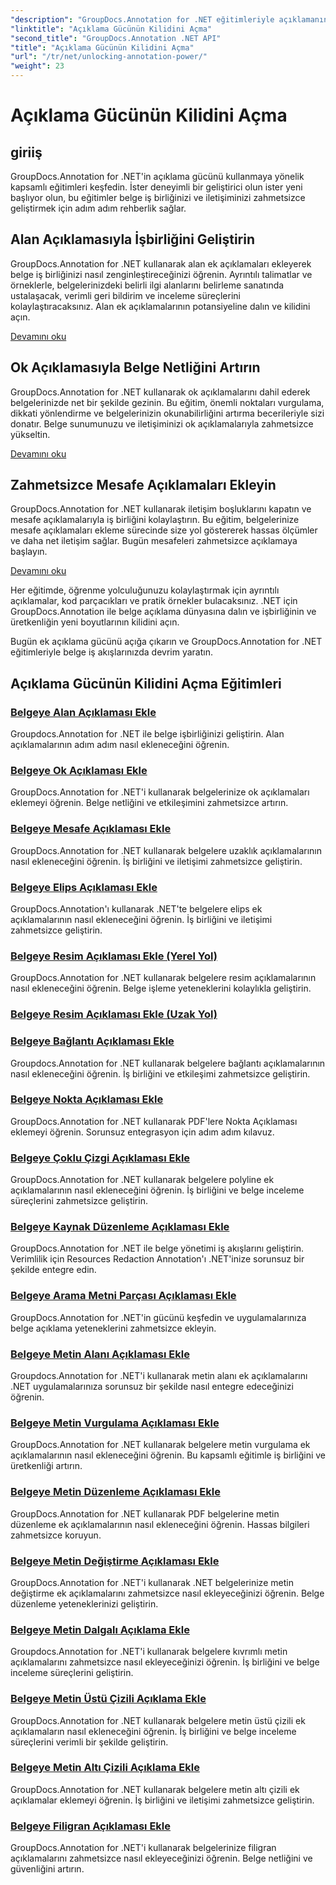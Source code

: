 ```yaml
---
"description": "GroupDocs.Annotation for .NET eğitimleriyle açıklamanın gücünü açığa çıkarın. Adım adım çeşitli açıklamalar eklemeyi öğrenin ve iş birliğini zahmetsizce geliştirin."
"linktitle": "Açıklama Gücünün Kilidini Açma"
"second_title": "GroupDocs.Annotation .NET API"
"title": "Açıklama Gücünün Kilidini Açma"
"url": "/tr/net/unlocking-annotation-power/"
"weight": 23
---
```


# Açıklama Gücünün Kilidini Açma

## giriiş

GroupDocs.Annotation for .NET'in açıklama gücünü kullanmaya yönelik kapsamlı eğitimleri keşfedin. İster deneyimli bir geliştirici olun ister yeni başlıyor olun, bu eğitimler belge iş birliğinizi ve iletişiminizi zahmetsizce geliştirmek için adım adım rehberlik sağlar.

## Alan Açıklamasıyla İşbirliğini Geliştirin

GroupDocs.Annotation for .NET kullanarak alan ek açıklamaları ekleyerek belge iş birliğinizi nasıl zenginleştireceğinizi öğrenin. Ayrıntılı talimatlar ve örneklerle, belgelerinizdeki belirli ilgi alanlarını belirleme sanatında ustalaşacak, verimli geri bildirim ve inceleme süreçlerini kolaylaştıracaksınız. Alan ek açıklamalarının potansiyeline dalın ve kilidini açın.

[Devamını oku](./add-area-annotation/)

## Ok Açıklamasıyla Belge Netliğini Artırın

GroupDocs.Annotation for .NET kullanarak ok açıklamalarını dahil ederek belgelerinizde net bir şekilde gezinin. Bu eğitim, önemli noktaları vurgulama, dikkati yönlendirme ve belgelerinizin okunabilirliğini artırma becerileriyle sizi donatır. Belge sunumunuzu ve iletişiminizi ok açıklamalarıyla zahmetsizce yükseltin.

[Devamını oku](./add-arrow-annotation/)

## Zahmetsizce Mesafe Açıklamaları Ekleyin

GroupDocs.Annotation for .NET kullanarak iletişim boşluklarını kapatın ve mesafe açıklamalarıyla iş birliğini kolaylaştırın. Bu eğitim, belgelerinize mesafe açıklamaları ekleme sürecinde size yol göstererek hassas ölçümler ve daha net iletişim sağlar. Bugün mesafeleri zahmetsizce açıklamaya başlayın.

[Devamını oku](./add-distance-annotation/)

Her eğitimde, öğrenme yolculuğunuzu kolaylaştırmak için ayrıntılı açıklamalar, kod parçacıkları ve pratik örnekler bulacaksınız. .NET için GroupDocs.Annotation ile belge açıklama dünyasına dalın ve işbirliğinin ve üretkenliğin yeni boyutlarının kilidini açın.

Bugün ek açıklama gücünü açığa çıkarın ve GroupDocs.Annotation for .NET eğitimleriyle belge iş akışlarınızda devrim yaratın.

## Açıklama Gücünün Kilidini Açma Eğitimleri
### [Belgeye Alan Açıklaması Ekle](./add-area-annotation/)
Groupdocs.Annotation for .NET ile belge işbirliğinizi geliştirin. Alan açıklamalarının adım adım nasıl ekleneceğini öğrenin.
### [Belgeye Ok Açıklaması Ekle](./add-arrow-annotation/)
GroupDocs.Annotation for .NET'i kullanarak belgelerinize ok açıklamaları eklemeyi öğrenin. Belge netliğini ve etkileşimini zahmetsizce artırın.
### [Belgeye Mesafe Açıklaması Ekle](./add-distance-annotation/)
GroupDocs.Annotation for .NET kullanarak belgelere uzaklık açıklamalarının nasıl ekleneceğini öğrenin. İş birliğini ve iletişimi zahmetsizce geliştirin.
### [Belgeye Elips Açıklaması Ekle](./add-ellipse-annotation/)
GroupDocs.Annotation'ı kullanarak .NET'te belgelere elips ek açıklamalarının nasıl ekleneceğini öğrenin. İş birliğini ve iletişimi zahmetsizce geliştirin.
### [Belgeye Resim Açıklaması Ekle (Yerel Yol)](./add-image-annotation-local-path/)
GroupDocs.Annotation for .NET kullanarak belgelere resim açıklamalarının nasıl ekleneceğini öğrenin. Belge işleme yeteneklerini kolaylıkla geliştirin.
### [Belgeye Resim Açıklaması Ekle (Uzak Yol)](./add-image-annotation-remote-path/)
### [Belgeye Bağlantı Açıklaması Ekle](./add-link-annotation/)
Groupdocs.Annotation for .NET kullanarak belgelere bağlantı açıklamalarının nasıl ekleneceğini öğrenin. İş birliğini ve etkileşimi zahmetsizce geliştirin.
### [Belgeye Nokta Açıklaması Ekle](./add-point-annotation/)
GroupDocs.Annotation for .NET kullanarak PDF'lere Nokta Açıklaması eklemeyi öğrenin. Sorunsuz entegrasyon için adım adım kılavuz.
### [Belgeye Çoklu Çizgi Açıklaması Ekle](./add-polyline-annotation/)
GroupDocs.Annotation for .NET kullanarak belgelere polyline ek açıklamalarının nasıl ekleneceğini öğrenin. İş birliğini ve belge inceleme süreçlerini zahmetsizce geliştirin.
### [Belgeye Kaynak Düzenleme Açıklaması Ekle](./add-resources-redaction-annotation/)
GroupDocs.Annotation for .NET ile belge yönetimi iş akışlarını geliştirin. Verimlilik için Resources Redaction Annotation'ı .NET'inize sorunsuz bir şekilde entegre edin.
### [Belgeye Arama Metni Parçası Açıklaması Ekle](./add-search-text-fragment-annotation/)
GroupDocs.Annotation for .NET'in gücünü keşfedin ve uygulamalarınıza belge açıklama yeteneklerini zahmetsizce ekleyin.
### [Belgeye Metin Alanı Açıklaması Ekle](./add-text-field-annotation/)
Groupdocs.Annotation for .NET'i kullanarak metin alanı ek açıklamalarını .NET uygulamalarınıza sorunsuz bir şekilde nasıl entegre edeceğinizi öğrenin.
### [Belgeye Metin Vurgulama Açıklaması Ekle](./add-text-highlight-annotation/)
GroupDocs.Annotation for .NET kullanarak belgelere metin vurgulama ek açıklamalarının nasıl ekleneceğini öğrenin. Bu kapsamlı eğitimle iş birliğini ve üretkenliği artırın.
### [Belgeye Metin Düzenleme Açıklaması Ekle](./add-text-redaction-annotation/)
GroupDocs.Annotation for .NET kullanarak PDF belgelerine metin düzenleme ek açıklamalarının nasıl ekleneceğini öğrenin. Hassas bilgileri zahmetsizce koruyun.
### [Belgeye Metin Değiştirme Açıklaması Ekle](./add-text-replacement-annotation/)
GroupDocs.Annotation for .NET'i kullanarak .NET belgelerinize metin değiştirme ek açıklamalarını zahmetsizce nasıl ekleyeceğinizi öğrenin. Belge düzenleme yeteneklerinizi geliştirin.
### [Belgeye Metin Dalgalı Açıklama Ekle](./add-text-squiggly-annotation/)
Groupdocs.Annotation for .NET'i kullanarak belgelere kıvrımlı metin açıklamalarını zahmetsizce nasıl ekleyeceğinizi öğrenin. İş birliğini ve belge inceleme süreçlerini geliştirin.
### [Belgeye Metin Üstü Çizili Açıklama Ekle](./add-text-strikeout-annotation/)
GroupDocs.Annotation for .NET kullanarak belgelere metin üstü çizili ek açıklamaların nasıl ekleneceğini öğrenin. İş birliğini ve belge inceleme süreçlerini verimli bir şekilde geliştirin.
### [Belgeye Metin Altı Çizili Açıklama Ekle](./add-text-underline-annotation/)
GroupDocs.Annotation for .NET kullanarak belgelere metin altı çizili ek açıklamalar eklemeyi öğrenin. İş birliğini ve iletişimi zahmetsizce geliştirin.
### [Belgeye Filigran Açıklaması Ekle](./add-watermark-annotation/)
GroupDocs.Annotation for .NET'i kullanarak belgelerinize filigran açıklamalarını zahmetsizce nasıl ekleyeceğinizi öğrenin. Belge netliğini ve güvenliğini artırın.